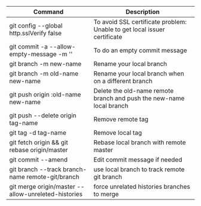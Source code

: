 Command | Description
--------|------------
git config --global http.sslVerify false | To avoid SSL certificate problem: Unable to get local issuer certificate
git commit -a --allow-empty-message -m '' | To do an empty commit message
git branch -m new-name | Rename your local branch
git branch -m old-name new-name | Rename your local branch when on a different branch
git push origin :old-name new-name | Delete the old-name remote branch and push the new-name local branch
git push --delete origin tag-name | Remove remote tag
git tag -d tag-name | Remove local tag
git fetch origin && git rebase origin/master | Rebase local branch with remote master
git commit --amend | Edit commit message if needed
git branch --track branch-name remote-git/branch | use local branch to track remote git branch
git merge origin/master --allow-unreleted-histories | force unrelated histories branches to merge
